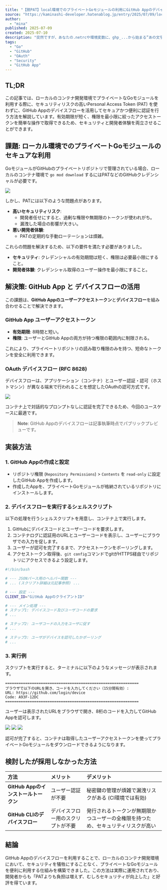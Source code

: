 ```yaml
---
title: "【脱PAT】local環境でのプライベートGoモジュールの利用にGitHub Appのデバイスフローが使える"
source: "https://kaminashi-developer.hatenablog.jp/entry/2025/07/09/local-private-go-module-github-app-device-flow"
author:
  - "mina"
published: 2025-07-09
created: 2025-07-10
description: "突然ですが、あなたの.netrcや環境変数に、ghp_...から始まる”あの文字列“、そっと忍ばせていませんか？ そう、GitHubのPersonal Access Token (PAT) です。 「自分しか使わないから」「有効期限なしが一番ラクだから」しかしその”魔法の文字列”は、開発効率を上げる便利な鍵であると同時に、ひとたび漏洩すれば全てを危険に晒す諸刃の剣。 果たして、この便利で危険な”魔法”を、私たちは本当に封印できるのでしょうか……？ local環境でセキュアにプライベートGoモジュールをダウンロードしたい こんにちは。カミナシ認証認可ユニットで共通ID基盤を開発しているminaで…"
tags:
  - "Go"
  - "GitHub"
  - "OAuth"
  - "Security"
  - "GitHub App"
---
```


## TL;DR

この記事では、ローカルのコンテナ開発環境でプライベートなGoモジュールを利用する際に、セキュリティリスクの高いPersonal Access Token (PAT) を使わずに、GitHub Appのデバイスフローを活用してセキュアかつ便利に認証を行う方法を解説しています。有効期限が短く、権限を最小限に絞ったアクセストークンを簡単な操作で取得できるため、セキュリティと開発者体験を両立させることができます。

## 課題: ローカル環境でのプライベートGoモジュールのセキュアな利用

GoモジュールがGitHubのプライベートリポジトリで管理されている場合、ローカルのコンテナ環境で `go mod download` するにはPATなどのGitHubクレデンシャルが必要です。

![](https://cdn-ak.f.st-hatena.com/images/fotolife/k/kaminashi-developer/20250708/20250708212005.png)

しかし、PATには以下のような問題点があります。

* **高いセキュリティリスク**:
  * 開発者任せにすると、過剰な権限や無期限のトークンが使われがち。
  * 漏洩した場合の影響が大きい。
* **悪い開発者体験**:
  * PATの定期的な手動ローテーションは煩雑。

これらの問題を解決するため、以下の要件を満たす必要がありました。

* **セキュリティ**: クレデンシャルの有効期間は短く、権限は必要最小限にすること。
* **開発者体験**: クレデンシャル取得のユーザー操作を最小限にすること。

## 解決策: GitHub App と デバイスフローの活用

この課題は、**GitHub Appのユーザーアクセストークン**と**デバイスフロー**を組み合わせることで解決できます。

### GitHub App ユーザーアクセストークン

* **有効期限**: 8時間と短い。
* **権限**: ユーザーとGitHub Appの両方が持つ権限の範囲内に制限される。

これにより、プライベートリポジトリの読み取り権限のみを持つ、短命なトークンを安全に利用できます。

### OAuth デバイスフロー (RFC 8628)

デバイスフローは、アプリケーション（コンテナ）とユーザー認証・認可（ホストマシン）が異なる端末で行われることを想定したOAuthの認可方式です。

![](https://cdn-ak.f.st-hatena.com/images/fotolife/k/kaminashi-developer/20250708/20250708212454.png)

コンテナ上で対話的なプロンプトなしに認証を完了できるため、今回のユースケースに最適です。

> **Note**: GitHub Appのデバイスフローは記事執筆時点でパブリックプレビューです。

## 実装方法

### 1. GitHub Appの作成と設定

* リポジトリ権限 (`Repository Permissions`) > `Contents` を `read-only` に設定したGitHub Appを作成します。
* 作成したAppを、プライベートGoモジュールが格納されているリポジトリにインストールします。

### 2. デバイスフローを実行するシェルスクリプト

以下の処理を行うシェルスクリプトを用意し、コンテナ上で実行します。

1. GitHubにデバイスコードとユーザーコードを要求します。
2. コンテナログに認証用のURLとユーザーコードを表示し、ユーザーにブラウザでの入力を促します。
3. ユーザーが認可を完了するまで、アクセストークンをポーリングします。
4. アクセストークン取得後、`git config`コマンドでgitがHTTPS経由でリポジトリにアクセスできるよう設定します。

```sh
#!/bin/bash

# --- JSONパース用のヘルパー関数 ---
# ... (スクリプト詳細は元記事参照) ...

# --- 設定 ---
CLIENT_ID="GitHub AppのクライアントID"

# --- メイン処理 ---
# ステップ1: デバイスコード及びユーザコードの要求
# ...

# ステップ2: ユーザコードの入力をユーザに促す
# ...

# ステップ3: ユーザがデバイスを認可したかポーリング
# ...
```

### 3. 実行例

スクリプトを実行すると、ターミナルに以下のようなメッセージが表示されます。

```
============================================================
ブラウザで以下のURLを開き、コードを入力してください（15分間有効）:
URL: https://github.com/login/device
Code: A93F-12DC
============================================================
```

ユーザーは表示されたURLをブラウザで開き、8桁のコードを入力してGitHub Appを認可します。

![](https://cdn-ak.f.st-hatena.com/images/fotolife/k/kaminashi-developer/20250708/20250708213054.png)
![](https://cdn-ak.f.st-hatena.com/images/fotolife/k/kaminashi-developer/20250708/20250708213033.png)
![](https://cdn-ak.f.st-hatena.com/images/fotolife/k/kaminashi-developer/20250708/20250708213442.png)

認可が完了すると、コンテナは取得したユーザーアクセストークンを使ってプライベートGoモジュールをダウンロードできるようになります。

## 検討したが採用しなかった方法

| 方法                                 | メリット                                 | デメリット                                                                  |
| :----------------------------------- | :--------------------------------------- | :-------------------------------------------------------------------------- |
| **GitHub Appのインストールトークン** | ユーザー認証が不要                       | 秘密鍵の管理が煩雑で漏洩リスクがある (CI環境では有効)                       |
| **GitHub CLIのデバイスフロー**       | デバイスフロー用のスクリプトが不要       | 発行されるトークンが無期限かつユーザーの全権限を持つため、セキュリティリスクが高い |

## 結論

GitHub Appのデバイスフローを利用することで、ローカルのコンテナ開発環境において、セキュリティを犠牲にすることなく、プライベートなGoモジュールを便利に利用する仕組みを構築できました。この方法は実際に運用されており、開発者からも「PATよりも負担は増えず、むしろセキュリティが向上した」と好評を得ています。
